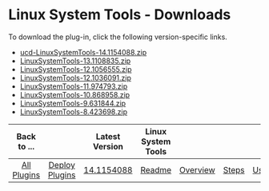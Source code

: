 
# Linux System Tools - Downloads

To download the plug-in, click the following version-specific links.
- [ucd-LinuxSystemTools-14.1154088.zip](https://raw.githubusercontent.com/UrbanCode/IBM-UCD-PLUGINS/main/files/LinuxSystemTools/ucd-LinuxSystemTools-14.1154088.zip)
- [LinuxSystemTools-13.1108835.zip](https://raw.githubusercontent.com/UrbanCode/IBM-UCD-PLUGINS/main/files/LinuxSystemTools/LinuxSystemTools-13.1108835.zip)
- [LinuxSystemTools-12.1056555.zip](https://raw.githubusercontent.com/UrbanCode/IBM-UCD-PLUGINS/main/files/LinuxSystemTools/LinuxSystemTools-12.1056555.zip)
- [LinuxSystemTools-12.1036091.zip](https://raw.githubusercontent.com/UrbanCode/IBM-UCD-PLUGINS/main/files/LinuxSystemTools/LinuxSystemTools-12.1036091.zip)
- [LinuxSystemTools-11.974793.zip](https://raw.githubusercontent.com/UrbanCode/IBM-UCD-PLUGINS/main/files/LinuxSystemTools/LinuxSystemTools-11.974793.zip)
- [LinuxSystemTools-10.868958.zip](https://raw.githubusercontent.com/UrbanCode/IBM-UCD-PLUGINS/main/files/LinuxSystemTools/LinuxSystemTools-10.868958.zip)
- [LinuxSystemTools-9.631844.zip](https://raw.githubusercontent.com/UrbanCode/IBM-UCD-PLUGINS/main/files/LinuxSystemTools/LinuxSystemTools-9.631844.zip)
- [LinuxSystemTools-8.423698.zip](https://raw.githubusercontent.com/UrbanCode/IBM-UCD-PLUGINS/main/files/LinuxSystemTools/LinuxSystemTools-8.423698.zip)

|Back to ...||Latest Version|Linux System Tools ||||
| :---: | :---: | :---: | :---: | :---: | :---: | :---: |
|[All Plugins](../../index.md)|[Deploy Plugins](../README.md)|[14.1154088](https://raw.githubusercontent.com/UrbanCode/IBM-UCD-PLUGINS/main/files/LinuxSystemTools/ucd-LinuxSystemTools-14.1154088.zip)|[Readme](README.md)|[Overview](overview.md)|[Steps](steps.md)|[Usage](usage.md)|
